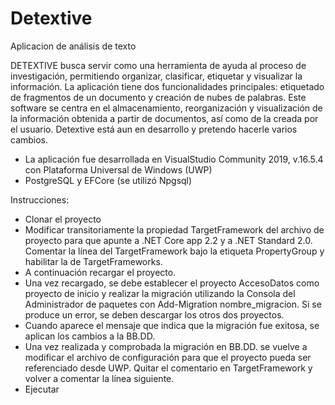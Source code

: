 # Detextive
Aplicacion de análisis de texto

DETEXTIVE busca servir como una herramienta de ayuda al proceso de investigación, permitiendo organizar, clasificar, etiquetar y visualizar la información. La aplicación tiene dos funcionalidades principales: etiquetado de fragmentos de un documento y creación de nubes de palabras. Este software se centra en el almacenamiento, reorganización y visualización de la información obtenida a partir de documentos, así como de la creada por el usuario. 
Detextive está aun en desarrollo y pretendo hacerle varios cambios.

- La aplicación fue desarrollada en VisualStudio Community 2019, v.16.5.4 con Plataforma Universal de Windows (UWP)
- PostgreSQL y EFCore (se utilizó Npgsql)

Instrucciones: 

- Clonar el proyecto
- Modificar transitoriamente la propiedad TargetFramework del archivo de proyecto para que apunte a .NET Core app 2.2 y a .NET Standard 2.0. Comentar la línea del TargetFramework bajo la etiqueta PropertyGroup y habilitar la de TargetFrameworks.
- A continuación recargar el proyecto. 
- Una vez recargado, se debe establecer el proyecto AccesoDatos como proyecto de inicio y realizar la migración utilizando la Consola del Administrador de paquetes con Add-Migration nombre_migracion. Si se produce un error, se deben descargar los otros dos proyectos.
- Cuando aparece el mensaje que indica que la migración fue exitosa, se aplican los cambios a la BB.DD. 
- Una vez realizada y comprobada la migración en BB.DD. se vuelve a modificar el archivo de configuración para que el proyecto pueda ser referenciado desde UWP. Quitar el comentario en TargetFramework y volver a comentar la línea siguiente. 
- Ejecutar

